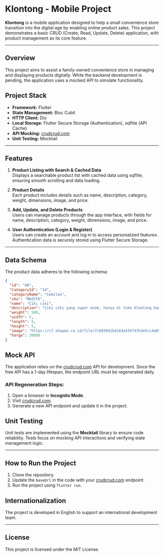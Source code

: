 # Klontong - Mobile Project

**Klontong** is a mobile application designed to help a small convenience store transition into the digital age by enabling online product sales. This project demonstrates a basic CRUD (Create, Read, Update, Delete) application, with product management as its core feature.

---

## Overview

This project aims to assist a family-owned convenience store in managing and displaying products digitally. While the backend development is pending, the application uses a mocked API to simulate functionality.

## Project Stack

- **Framework:** Flutter
- **State Management:** Bloc Cubit
- **HTTP Client:** Dio
- **Local Storage:** Flutter Secure Storage (Authentication), sqflite (API Cache)
- **API Mocking:** [crudcrud.com](https://crudcrud.com/)
- **Unit Testing:** Mocktail

---

## Features

1. **Product Listing with Search & Cached Data**  
    Displays a searchable product list with cached data using sqflite, ensuring smooth scrolling and data loading.

2. **Product Details**  
    Each product includes details such as name, description, category, weight, dimensions, image, and price.

3. **Add, Update, and Delete Products**  
    Users can manage products through the app interface, with fields for name, description, category, weight, dimensions, image, and price.

4. **User Authentication (Login & Register)**  
    Users can create an account and log in to access personalized features. Authentication data is securely stored using Flutter Secure Storage.

---

## Data Schema

The product data adheres to the following schema:

```json
{
  "id": "86",
  "CategoryId": "14",
  "categoryName": "Cemilan",
  "sku": "MHZVTK",
  "name": "Ciki ciki",
  "description": "Ciki ciki yang super enak, hanya di toko klontong kami",
  "weight": 500,
  "width": 5,
  "length": 5,
  "height": 5,
  "image": "https://cf.shopee.co.id/file/7cb930d1bd183a435f4fb3e5cc4a896b",
  "harga": 30000
}
```

## Mock API

The application relies on the [crudcrud.com](https://crudcrud.com/) API for development. Since the free API has a 1-day lifespan, the endpoint URL must be regenerated daily.

### API Regeneration Steps:

1. Open a browser in **Incognito Mode**.
2. Visit [crudcrud.com](https://crudcrud.com/).
3. Generate a new API endpoint and update it in the project.


## Unit Testing

Unit tests are implemented using the **Mocktail** library to ensure code reliability. Tests focus on mocking API interactions and verifying state management logic.

---

## How to Run the Project

1. Clone the repository.
2. Update the `baseUrl` in the code with your [crudcrud.com](https://crudcrud.com/) endpoint.
3. Run the project using `flutter run`.


## Internationalization

The project is developed in English to support an international development team.

---

## License

This project is licensed under the MIT License.
